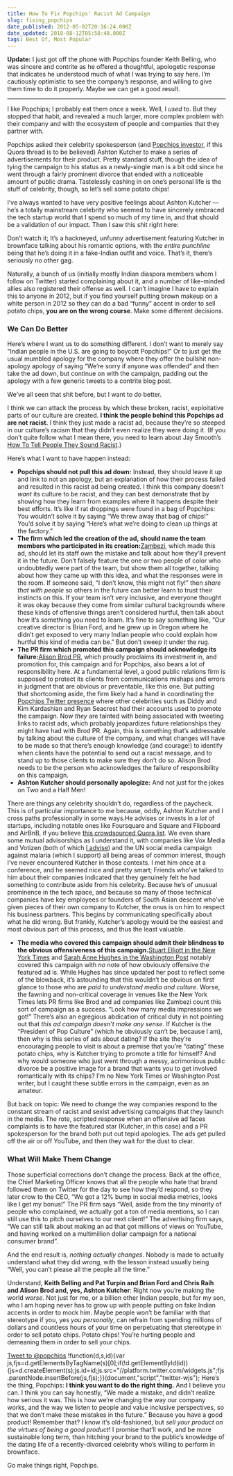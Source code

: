 ```yaml
---
title: How To Fix Popchips' Racist Ad Campaign
slug: fixing_popchips
date_published: 2012-05-02T20:16:24.000Z
date_updated: 2018-08-12T05:58:48.000Z
tags: Best Of, Most Popular
---
```


**Update:** I just got off the phone with Popchips founder Keith Belling, who was sincere and contrite as he offered a thoughtful, apologetic response that indicates he understood much of what I was trying to say here. I’m cautiously optimistic to see the company’s response, and willing to give them time to do it properly. Maybe we can get a good result.

---

I like Popchips; I probably eat them once a week. Well, I *used* to. But they stopped that habit, and revealed a much larger, more complex problem with their company and with the ecosystem of people and companies that they partner with.

Popchips asked their celebrity spokesperson (and [Popchips investor](http://www.quora.com/What-startups-has-Ashton-Kutcher-invested-in#), if this Quora thread is to be believed) Ashton Kutcher to make a series of advertisements for their product. Pretty standard stuff, though the idea of tying the campaign to his status as a newly-single man is a bit odd since he went through a fairly prominent divorce that ended with a noticeable amount of public drama. Tastelessly cashing in on one’s personal life is the stuff of celebrity, though, so let’s sell some potato chips!

I’ve always wanted to have very positive feelings about Ashton Kutcher — he’s a totally mainstream celebrity who seemed to have sincerely embraced the tech startup world that I spend so much of my time in, and that should be a validation of our impact. Then I saw this shit right here:

Don’t watch it; It’s a hackneyed, unfunny advertisement featuring Kutcher in brownface talking about his romantic options, with the *entire punchline* being that he’s doing it in a fake-Indian outfit and voice. That’s it, there’s seriously no other gag.

Naturally, a bunch of us (initially mostly Indian diaspora members whom I follow on Twitter) started complaining about it, and a number of like-minded allies also registered their offense as well. I can’t imagine I have to explain this to anyone in 2012, but if you find yourself putting brown makeup on a white person in 2012 so they can do a bad “funny” accent in order to sell potato chips, **you are on the wrong course**. Make some different decisions.

### We Can Do Better

Here’s where I want us to do something different. I don’t want to merely say “Indian people in the U.S. are going to boycott Popchips!” Or to just get the usual mumbled apology for the company where they offer the bullshit non-apology apology of saying “We’re sorry if anyone was offended” and then take the ad down, but continue on with the campaign, padding out the apology with a few generic tweets to a contrite blog post.

We’ve all seen that shit before, but I want to do better.

I think we can attack the process by which these broken, racist, exploitative parts of our culture are created. **I think the people behind this Popchips ad are not racist.** I think they just made a racist ad, because they’re so steeped in our culture’s racism that they didn’t even realize they were doing it. (If you don’t quite follow what I mean there, you need to learn about Jay Smooth’s [How To Tell People They Sound Racist](http://www.youtube.com/watch?v=b0Ti-gkJiXc&amp;feature=player_embedded).)

Here’s what I want to have happen instead:

- **Popchips should not pull this ad down:** Instead, they should leave it up and link to not an apology, but an explanation of how their process failed and resulted in this racist ad being created. I think this company doesn’t *want* its culture to be racist, and they can best demonstrate that by showing how they learn from examples where it happens despite their best efforts. It’s like if rat droppings were found in a bag of Popchips: You wouldn’t solve it by saying “We threw away that bag of chips!” You’d solve it by saying “Here’s what we’re doing to clean up things at the factory.”
- **The firm which led the creation of the ad, should name the team members who participated in its creation:**[Zambezi](http://www.zambezi-la.com/), which made this ad, should let its staff own the mistake and talk about how they’ll prevent it in the future. Don’t falsely feature the one or two people of color who undoubtedly were part of the team, but show them all together, talking about how they came up with this idea, and what the responses were in the room. If someone said, “I don’t know, this might not fly!” then *share that with people* so others in the future can better learn to trust their instincts on this. If your team isn’t very inclusive, and everyone thought it was okay because they come from similar cultural backgrounds where these kinds of offensive things aren’t considered hurtful, then talk about how it’s something you need to learn. It’s fine to say something like, “Our creative director is Brian Ford, and he grew up in Oregon where he didn’t get exposed to very many Indian people who could explain how hurtful this kind of media can be.” But don’t sweep it under the rug.
- **The PR firm which promoted this campaign should acknowledge its failure:**[Alison Brod PR](http://www.alisonbrodpr.com/home.php), which proudly proclaims its investment in, and promotion for, this campaign and for Popchips, also bears a lot of responsibility here. At a fundamental level, a good public relations firm is supposed to protect its clients from communications mishaps and errors in judgment that are obvious or preventable, like this one. But putting that shortcoming aside, the firm likely had a hand in coordinating the [Popchips Twitter presence](https://twitter.com/#!/popchips) where other celebrities such as Diddy and Kim Kardashian and Ryan Seacrest had their accounts used to promote the campaign. Now *they* are tainted with being associated with tweeting links to racist ads, which probably jeopardizes future relationships they might have had with Brod PR. Again, this is something that’s addressable by talking about the culture of the company, and what changes will have to be made so that there’s enough knowledge (and courage!) to identify when clients have the potential to send out a racist message, and to stand up to those clients to make sure they don’t do so. Alison Brod needs to be the person who acknowledges the failure of responsibility on this campaign.
- **Ashton Kutcher should personally apologize:** And not just for the jokes on Two and a Half Men!

There are things any celebrity shouldn’t do, regardless of the paycheck. This is of particular importance to me because, oddly, Ashton Kutcher and I cross paths professionally in some ways.He advises or invests in a *lot* of startups, including notable ones like Foursquare and Square and Flipboard and AirBnB, if you believe [this crowdsourced Quora list](http://www.quora.com/What-startups-has-Ashton-Kutcher-invested-in). We even share some mutual advisorships as I understand it, with companies like Vox Media and Votizen (both of which [I advise](http://dashes.com/anil/about.html)) and the UN social media campaign against malaria (which I support) all being areas of common interest, though I’ve never encountered Kutcher in those contexts. I met him once at a conference, and he seemed nice and pretty smart; Friends who’ve talked to him about their companies indicated that they genuinely felt he had something to contribute aside from his celebrity. Because he’s of unusual prominence in the tech space, and because so many of those technical companies have key employees or founders of South Asian descent who’ve given pieces of their own company to Kutcher, the onus is on him to respect his business partners. This begins by communicating specifically about what he did wrong. But frankly, Kutcher’s apology would be the easiest and most obvious part of this process, and thus the least valuable.

- **The media who covered this campaign should admit their blindness to the obvious offensiveness of this campaign.**[Stuart Elliott in the New York Times](http://mediadecoder.blogs.nytimes.com/2012/05/02/many-faces-of-aston-kutcher-in-popchips-ad-campaign/) and [Sarah Anne Hughes in the Washington Post](http://www.washingtonpost.com/blogs/celebritology/post/ashton-kutcher-stars-in-new-popchips-ad/2012/05/02/gIQASI1dwT_blog.html) notably covered this campaign with *no* note of how obviously offensive the featured ad is. While Hughes has since updated her post to reflect some of the blowback, it’s astounding that this wouldn’t be obvious on first glance to those who are *paid to understand media and culture*. Worse, the fawning and non-critical coverage in venues like the New York Times lets PR firms like Brod and ad companies like Zambezi count this sort of campaign as a success. “Look how many media impressions we got!” There’s also an egregious abdication of critical duty in not pointing out that *this ad campaign doesn’t make any sense*. If Kutcher is the “President of Pop Culture” (which he obviously can’t be, because I am), then why is this series of ads about dating? If the site they’re encouraging people to visit is about a premise that you’re “dating” these potato chips, why is Kutcher trying to promote a title for himself? And why would someone who just went through a messy, acrimonious public divorce be a positive image for a brand that wants you to get involved romantically with its chips? I’m no New York Times or Washington Post writer, but I caught these subtle errors in the campaign, even as an amateur.

But back on topic: We need to change the way companies respond to the constant stream of racist and sexist advertising campaigns that they launch in the media. The rote, scripted response when an offensive ad faces complaints is to have the featured star (Kutcher, in this case) and a PR spokesperson for the brand both put out tepid apologies. The ads get pulled off the air or off YouTube, and then they wait for the dust to clear.

### What Will Make Them Change

Those superficial corrections don’t change the process. Back at the office, the Chief Marketing Officer knows that all the people who hate that brand followed them on Twitter for the day to see how they’d respond, so they later crow to the CEO, “We got a 12% bump in social media metrics, looks like I get my bonus!” The PR firm says “Well, aside from the tiny minority of people who complained, we actually got a ton of media mentions, so I can still use this to pitch ourselves to our next client!” The advertising firm says, “We can still talk about making an ad that got millions of views on YouTube, and having worked on a multimillion dollar campaign for a national consumer brand”.

And the end result is, *nothing actually changes*. Nobody is made to actually understand what they did wrong, with the lesson instead usually being “Well, you can’t please all the people all the time.”

Understand, **Keith Belling and Pat Turpin and Brian Ford and Chris Raih and Alison Brod and, yes, Ashton Kutcher**: Right now you’re making the world *worse*. Not just for me, or a billion other Indian people, but for my son, who I am hoping never has to grow up with people putting on fake Indian accents in order to mock him. Maybe people won’t be familiar with that stereotype if you, yes *you personally*, can refrain from spending millions of dollars and countless hours of your time on perpetuating that stereotype in order to sell potato chips. Potato chips! You’re hurting people and demeaning them in order to sell your chips.

[Tweet to @popchips](https://twitter.com/intent/tweet?screen_name=popchips)
!function(d,s,id){var js,fjs=d.getElementsByTagName(s)[0];if(!d.getElementById(id)){js=d.createElement(s);js.id=id;js.src="//platform.twitter.com/widgets.js";fjs.parentNode.insertBefore(js,fjs);}}(document,"script","twitter-wjs");
Here’s the thing, Popchips: **I think you want to do the right thing.** And I believe you can. I think you can say honestly, “We made a mistake, and didn’t realize how serious it was. This is how we’re changing the way our company works, and the way we listen to people and value inclusive perspectives, so that we don’t make these mistakes in the future.” Because you have a good product! Remember that? I know it’s old-fashioned, but *sell your product on the virtues of being a good product*! I promise that’ll work, and be more sustainable long term, than hitching your brand to the public’s knowledge of the dating life of a recently-divorced celebrity who’s willing to perform in brownface.

Go make things right, Popchips.
